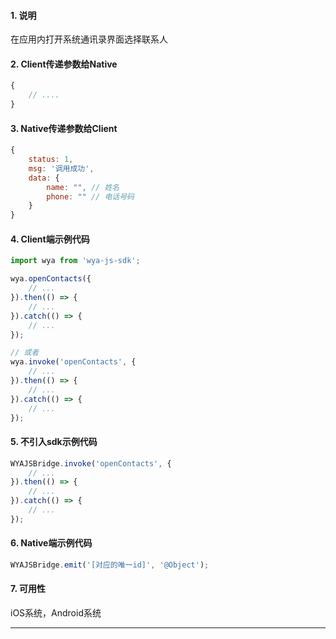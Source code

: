 #### 1. 说明

在应用内打开系统通讯录界面选择联系人

#### 2. Client传递参数给Native

```javascript
{
	// ....
}
```

#### 3. Native传递参数给Client

```javascript
{
	status: 1,
	msg: '调用成功',
	data: {
		name: "", // 姓名
		phone: "" // 电话号码
	}
}
```

#### 4. Client端示例代码

```javascript
import wya from 'wya-js-sdk';

wya.openContacts({
	// ...
}).then(() => {
	// ...
}).catch(() => {
	// ...
});

// 或者
wya.invoke('openContacts', {
	// ...
}).then(() => {
	// ...
}).catch(() => {
	// ...
});
```

#### 5. 不引入sdk示例代码

```javascript
WYAJSBridge.invoke('openContacts', {
	// ...
}).then(() => {
	// ...
}).catch(() => {
	// ...
});
```

#### 6. Native端示例代码

```javascript
WYAJSBridge.emit('[对应的唯一id]', '@Object');
```

#### 7. 可用性

iOS系统，Android系统

---------

